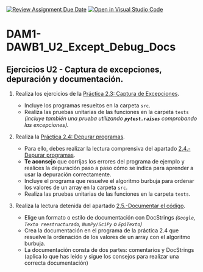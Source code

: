 [![Review Assignment Due Date](https://classroom.github.com/assets/deadline-readme-button-24ddc0f5d75046c5622901739e7c5dd533143b0c8e959d652212380cedb1ea36.svg)](https://classroom.github.com/a/e2vouOl-)
[![Open in Visual Studio Code](https://classroom.github.com/assets/open-in-vscode-718a45dd9cf7e7f842a935f5ebbe5719a5e09af4491e668f4dbf3b35d5cca122.svg)](https://classroom.github.com/online_ide?assignment_repo_id=12760003&assignment_repo_type=AssignmentRepo)
# DAM1-DAWB1_U2_Except_Debug_Docs

## Ejercicios U2 - Captura de excepciones, depuración y documentación.

1. Realiza los ejercicios de la [Práctica 2.3: Captura de Excepciones](https://revilofe.github.io/section1/u02/practica/PROG-U2.-Practica003/).
    * Incluye los programas resueltos en la carpeta ```src```.
    * Realiza las pruebas unitarias de las funciones en la carpeta ```tests``` *(incluye también una prueba utilizando **```pytest.raises```** comprobando las excepciones).*

2. Realiza la [Práctica 2.4: Depurar programas](https://revilofe.github.io/section1/u02/practica/PROG-U2.-Practica004/).
    * Para ello, debes realizar la lectura comprensiva del apartado [2.4.-Depurar programas](https://revilofe.github.io/section1/u02/teoria/PROG-U2.4.-Depurar/).
    * **Te aconsejo** que corrijas los errores del programa de ejemplo y realices la depuración paso a paso cómo se indica para aprender a usar la depuración correctamente.
    * Incluye el programa que resuelve el algoritmo burbuja para ordenar los valores de un array en la carpeta ```src```.
    * Realiza las pruebas unitarias de las funciones en la carpeta ```tests```.

3. Realiza la lectura detenida del apartado [2.5.-Documentar el código](https://revilofe.github.io/section1/u02/teoria/PROG-U2.5.-Documentar/).
    * Elige un formato o estilo de documentación con DocStrings *(```Google```, ```Texto reestructurado```, ```NumPy/SciPy``` o ```EpiTexto```)*
    * Crea la documentación en el programa de la práctica 2.4 que resuelve la ordenación de los valores de un array con el algoritmo burbuja.
    * La documentación consta de dos partes: comentarios y DocStrings (aplica lo que has leído y sigue los consejos para realizar una correcta documentación)

